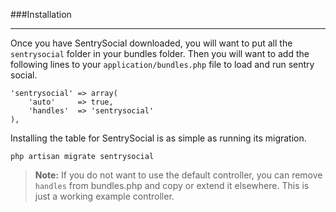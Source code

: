 ###Installation

----------

Once you have SentrySocial downloaded, you will want to put all the `sentrysocial` folder in your bundles folder.  Then you will want to add the following lines to your `application/bundles.php` file to load and run sentry social.

	'sentrysocial' => array(
		'auto'     => true,
		'handles'  => 'sentrysocial'
	),

Installing the table for SentrySocial is as simple as running its migration.

	php artisan migrate sentrysocial

>**Note:** If you do not want to use the default controller, you can remove `handles` from bundles.php and copy or extend it elsewhere.  This is just a working example controller.
